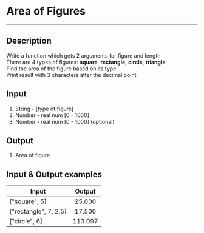 # Area of Figures
---

## Description
Write a function which gets 2 arguments for figure and length  
There are 4 types of figures: **square**, **rectangle**, **circle**, **triangle**  
Find the area of the figure based on its type  
Print result with 3 characters after the decimal point

## Input
1. String - [type of figure]
2. Number - real num [0 - 1000]
3. Number - real num [0 - 1000] (optional)

## Output
1. Area of figure

## Input & Output examples

|          Input          |  Output  |
| ----------------------- | :------: |
|      ["square", 5]      |  25.000  |
|  ["rectangle", 7, 2.5]  |  17.500  |
|      ["circle", 6]      |  113.097 |
